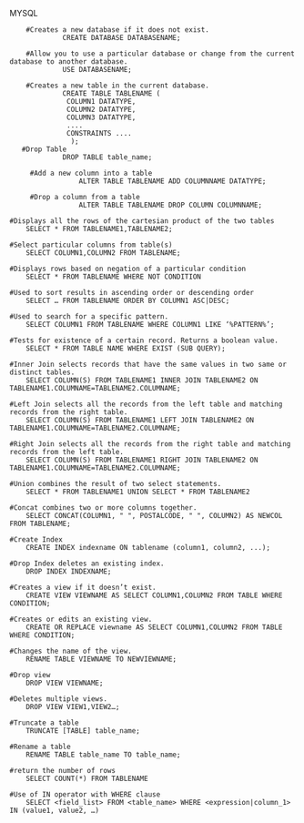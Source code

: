MYSQL
        
        #Creates a new database if it does not exist.
                 CREATE DATABASE DATABASENAME;
    
        #Allow you to use a particular database or change from the current database to another database.
                 USE DATABASENAME;
    
        #Creates a new table in the current database.
                 CREATE TABLE TABLENAME (
                  COLUMN1 DATATYPE,
                  COLUMN2 DATATYPE,
                  COLUMN3 DATATYPE,
                  ....
                  CONSTRAINTS ....
                   );
       #Drop Table
                 DROP TABLE table_name;

	     #Add a new column into a table
		             ALTER TABLE TABLENAME ADD COLUMNNAME DATATYPE;

	     #Drop a column from a table
		             ALTER TABLE TABLENAME DROP COLUMN COLUMNNAME;

	#Displays all the rows of the cartesian product of the two tables
		SELECT * FROM TABLENAME1,TABLENAME2;

	#Select particular columns from table(s)
		SELECT COLUMN1,COLUMN2 FROM TABLENAME;

	#Displays rows based on negation of a particular condition
		SELECT * FROM TABLENAME WHERE NOT CONDITION

	#Used to sort results in ascending order or descending order
		SELECT … FROM TABLENAME ORDER BY COLUMN1 ASC|DESC;

	#Used to search for a specific pattern.
		SELECT COLUMN1 FROM TABLENAME WHERE COLUMN1 LIKE ‘%PATTERN%’;

	#Tests for existence of a certain record. Returns a boolean value.
		SELECT * FROM TABLE NAME WHERE EXIST (SUB QUERY);
	
	#Inner Join selects records that have the same values in two same or distinct tables.
		SELECT COLUMN(S) FROM TABLENAME1 INNER JOIN TABLENAME2 ON TABLENAME1.COLUMNAME=TABLENAME2.COLUMNAME;

	#Left Join selects all the records from the left table and matching records from the right table.
		SELECT COLUMN(S) FROM TABLENAME1 LEFT JOIN TABLENAME2 ON TABLENAME1.COLUMNAME=TABLENAME2.COLUMNAME;

	#Right Join selects all the records from the right table and matching records from the left table.
		SELECT COLUMN(S) FROM TABLENAME1 RIGHT JOIN TABLENAME2 ON TABLENAME1.COLUMNAME=TABLENAME2.COLUMNAME;

	#Union combines the result of two select statements.
		SELECT * FROM TABLENAME1 UNION SELECT * FROM TABLENAME2

	#Concat combines two or more columns together.
		SELECT CONCAT(COLUMN1, " ", POSTALCODE, " ", COLUMN2) AS NEWCOL FROM TABLENAME;

	#Create Index
		CREATE INDEX indexname ON tablename (column1, column2, ...);

	#Drop Index deletes an existing index.
		DROP INDEX INDEXNAME;

	#Creates a view if it doesn’t exist.
		CREATE VIEW VIEWNAME AS SELECT COLUMN1,COLUMN2 FROM TABLE WHERE CONDITION;

	#Creates or edits an existing view.
		CREATE OR REPLACE viewname AS SELECT COLUMN1,COLUMN2 FROM TABLE WHERE CONDITION;

	#Changes the name of the view.
		RENAME TABLE VIEWNAME TO NEWVIEWNAME;

	#Drop view
		DROP VIEW VIEWNAME;

	#Deletes multiple views.
		DROP VIEW VIEW1,VIEW2…;
		
	#Truncate a table
		TRUNCATE [TABLE] table_name;
		
	#Rename a table
		RENAME TABLE table_name TO table_name;

	#return the number of rows
		SELECT COUNT(*) FROM TABLENAME

	#Use of IN operator with WHERE clause
		SELECT <field_list> FROM <table_name> WHERE <expression|column_1> IN (value1, value2, …)


